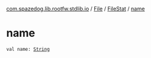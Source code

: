 [com.spazedog.lib.rootfw.stdlib.io](../../index.md) / [File](../index.md) / [FileStat](index.md) / [name](.)

# name

`val name: `[`String`](https://kotlinlang.org/api/latest/jvm/stdlib/kotlin/-string/index.html)